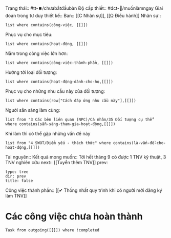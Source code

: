 Trạng thái:: #tt-⏹️/chưabắtđầubàn
Độ cấp thiết:: #đct-🔼/muốnlàmngay
Giai đoạn trong tư duy thiết kế:: 
Ban:: [[C Nhân sự]], [[Ω Điều hành]]
Nhân sự::
```dataview
list where contains(công-việc, [[]])
```

Phục vụ cho mục tiêu:
```dataview
list where contains(hoạt-động, [[]])
```
Nằm trong công việc lớn hơn:
```dataview
list where contains(công-việc-thành-phần, [[]])
```
Hướng tới loại đối tượng:
```dataview
list where contains(hoạt-động-dành-cho-họ,[[]])
```
Phục vụ cho những nhu cầu này của đối tượng:
```dataview
list where contains(row["Cách đáp ứng nhu cầu này"],[[]])
```
Người sẵn sàng làm cùng:
```dataview
list from "3 Các bên liên quan (NPC)/Cá nhân/35 Đối tượng cụ thể" where contains(sẵn-sàng-tham-gia-hoạt-động,[[]])
```
Khi làm thì có thể gặp những vấn đề này
```dataview
list from "4 SWOT/Điểm yếu - thách thức" where contains(là-vấn-đề-cho-hoạt-động,[[]])
```

Tài nguyên::
Kết quả mong muốn:: Tới hết tháng 9 có được 1 TNV kỹ thuật, 3 TNV nghiên cứu
next:: [[Tuyển thêm TNV]]
prev:
```breadcrumbs
type: tree
dir: prev
title: false
```

Công việc thành phần:: [[✔ Thống nhất quy trình khi có người mới đăng ký làm TNV]]
# Các công việc chưa hoàn thành
```dataview
Task from outgoing([[]]) where !completed
```


